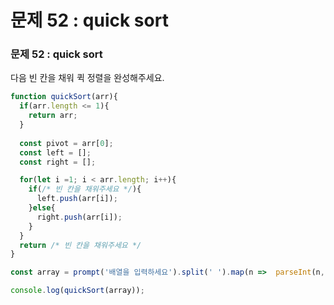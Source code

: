 # 문제 52 : quick sort

### 문제 52 : quick sort

다음 빈 칸을 채워 퀵 정렬을 완성해주세요.

```javascript
function quickSort(arr){
  if(arr.length <= 1){
    return arr;
  }
  
  const pivot = arr[0];
  const left = [];
  const right = [];

  for(let i =1; i < arr.length; i++){
    if(/* 빈 칸을 채워주세요 */){
      left.push(arr[i]);
    }else{
      right.push(arr[i]);
    }
  }
  return /* 빈 칸을 채워주세요 */
}

const array = prompt('배열을 입력하세요').split(' ').map(n =>  parseInt(n, 10));

console.log(quickSort(array));
```


